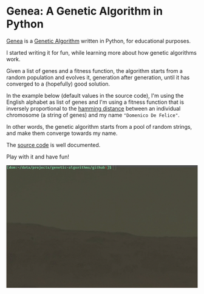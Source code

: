 # Genea: A Genetic Algorithm in Python

[Genea](genea.py) is a [Genetic Algorithm](https://en.wikipedia.org/wiki/Genetic_algorithm) written in Python, for educational purposes.

I started writing it for fun, while learning more about how genetic algorithms work.

Given a list of genes and a fitness function, the algorithm starts from a random population and evolves it, generation after generation, until it has converged to a (hopefully) good solution.

In the example below (default values in the source code), I'm using the English alphabet as list of genes and I'm using a fitness function that is inversely proportional to the [hamming distance](https://en.wikipedia.org/wiki/Hamming_distance) between an individual chromosome (a string of genes) and my name `"Domenico De Felice"`.

In other words, the genetic algorithm starts from a pool of random strings, and make them converge towards my name.

The [source code](genea.py) is well documented.

Play with it and have fun!

![Demo](demo.gif?raw=true)

